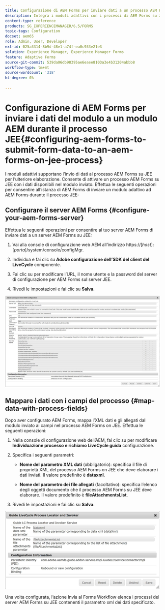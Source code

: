 ```yaml
---
title: Configurazione di AEM Forms per inviare dati a un processo AEM Forms on JEE
description: Integra i moduli adattivi con i processi di AEM Forms su JEE per l’elaborazione dei dati dei moduli.
content-type: reference
products: SG_EXPERIENCEMANAGER/6.5/FORMS
topic-tags: Configuration
docset: aem65
role: Admin, User, Developer
exl-id: 025a3314-8b9d-48e1-a74f-ea0c933e21e3
solution: Experience Manager, Experience Manager Forms
feature: Adaptive Forms
source-git-commit: 539da06db98395ae6eaee8103a3e4b31204abbb8
workflow-type: tm+mt
source-wordcount: '318'
ht-degree: 0%

---
```


# Configurazione di AEM Forms per inviare i dati del modulo a un modulo AEM durante il processo JEE{#configuring-aem-forms-to-submit-form-data-to-an-aem-forms-on-jee-process}

I moduli adattivi supportano l’invio di dati al processo AEM Forms su JEE per l’ulteriore elaborazione. Consente di attivare un processo AEM Forms su JEE con i dati disponibili nel modulo inviato. Effettua le seguenti operazioni per consentire all’istanza di AEM Forms di inviare un modulo adattivo ad AEM Forms durante il processo JEE:

## Configurare il server AEM Forms {#configure-your-aem-forms-server}

Effettua le seguenti operazioni per consentire al tuo server AEM Forms di inviare dati a un server AEM Forms su JEE:

1. Vai alla console di configurazione web AEM all’indirizzo https://[*host*]:[*porta*]/system/console/configMgr.

1. Individua e fai clic su **Adobe configurazione dell’SDK del client del LiveCycle** componente.
1. Fai clic su per modificare l’URL, il nome utente e la password del server di configurazione per AEM Forms sul server JEE.
1. Rivedi le impostazioni e fai clic su **Salva**.

![Adobe configurazione dell’SDK client del LiveCycle](assets/clientsdkconfiguration.jpg)

## Mappare i dati con i campi del processo {#map-data-with-process-fields}

Dopo aver configurato AEM Forms, mappa l’XML dati e gli allegati dal modulo inviato ai campi nel processo AEM Forms on JEE. Effettua le seguenti operazioni:

1. Nella console di configurazione web dell’AEM, fai clic su per modificare **Individuazione processo e richiamo LiveCycle guida** configurazione.
1. Specifica i seguenti parametri:

   * **Nome del parametro XML dati** (obbligatorio): specifica il file di proprietà XML del processo AEM Forms on JEE che deve elaborare i dati inviati. Il valore predefinito è **dataxml**.

   * **Nome del parametro dei file allegati** (facoltativo): specifica l’elenco degli oggetti documento che il processo AEM Forms su JEE deve elaborare. Il valore predefinito è **fileAttachmentsList**.

1. Rivedi le impostazioni e fai clic su **Salva**.

![Individuazione processo e richiamo LiveCycle guida](assets/test3.jpg)

Una volta configurata, l’azione Invia al Forms Workflow elenca i processi del server AEM Forms su JEE contenenti il parametro xml dei dati specificato.
